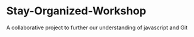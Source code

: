 # Stay-Organized-Workshop
A collaborative project to further our understanding of javascript and Git
